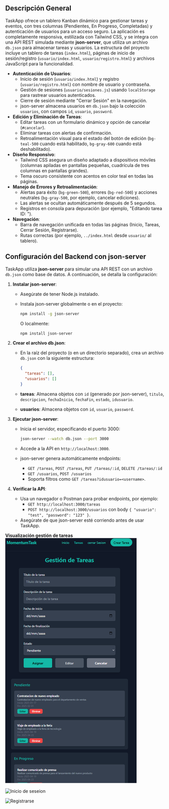 
## Descripción General

TaskApp ofrece un tablero Kanban dinámico para gestionar tareas y eventos, con tres columnas (Pendientes, En Progreso, Completadas) y autenticación de usuarios para un acceso seguro. La aplicación es completamente responsiva, estilizada con Tailwind CSS, y se integra con una API REST simulada mediante **json-server**, que utiliza un archivo `db.json` para almacenar tareas y usuarios. La estructura del proyecto incluye un tablero de tareas (`index.html`), páginas de inicio de sesión/registro (`usuario/index.html`, `usuario/registro.html`) y archivos JavaScript para la funcionalidad.


- **Autenticación de Usuarios**:
  - Inicio de sesión (`usuario/index.html`) y registro (`usuario/registro.html`) con nombre de usuario y contraseña.
  - Gestión de sesiones (`usuario/sesiones.js`) usando `localStorage` para rastrear usuarios autenticados.
  - Cierre de sesión mediante "Cerrar Sesión" en la navegación.
  - json-server almacena usuarios en `db.json` bajo la colección `usuarios`, con campos `id`, `usuario`, `password`.
- **Edición y Eliminación de Tareas**:
  - Editar tareas con un formulario dinámico y opción de cancelar (`#cancelar`).
  - Eliminar tareas con alertas de confirmación.
  - Retroalimentación visual para el estado del botón de edición (`bg-teal-500` cuando está habilitado, `bg-gray-600` cuando está deshabilitado).
- **Diseño Responsivo**:
  - Tailwind CSS asegura un diseño adaptado a dispositivos móviles (columnas apiladas en pantallas pequeñas, cuadrícula de tres columnas en pantallas grandes).
  - Tema oscuro consistente con acentos en color teal en todas las páginas.
- **Manejo de Errores y Retroalimentación**:
  - Alertas para éxito (`bg-green-500`), errores (`bg-red-500`) y acciones neutrales (`bg-gray-500`, por ejemplo, cancelar ediciones).
  - Las alertas se ocultan automáticamente después de 5 segundos.
  - Registros en consola para depuración (por ejemplo, "Editando tarea ID: ").
- **Navegación**:
  - Barra de navegación unificada en todas las páginas (Inicio, Tareas, Cerrar Sesión, Registrarse).
  - Rutas correctas (por ejemplo, `../index.html` desde `usuario/` al tablero).

## Configuración del Backend con json-server

TaskApp utiliza **json-server** para simular una API REST con un archivo `db.json` como base de datos. A continuación, se detalla la configuración:

1. **Instalar json-server**:

   - Asegúrate de tener Node.js instalado.
   - Instala json-server globalmente o en el proyecto:

     ```bash
     npm install -g json-server
     ```

     O localmente:

     ```bash
     npm install json-server
     ```

2. **Crear el archivo db.json**:

   - En la raíz del proyecto (o en un directorio separado), crea un archivo `db.json` con la siguiente estructura:

     ```json
     {
       "tareas": [],
       "usuarios": []
     }
     ```
   - **tareas**: Almacena objetos con `id` (generado por json-server), `titulo`, `descripcion`, `fechaInicio`, `fechaFin`, `estado`, `idusuario`.
   - **usuarios**: Almacena objetos con `id`, `usuario`, `password`.

3. **Ejecutar json-server**:

   - Inicia el servidor, especificando el puerto 3000:

     ```bash
     json-server --watch db.json --port 3000
     ```
   - Accede a la API en `http://localhost:3000`.
   - json-server genera automáticamente endpoints:
     - `GET /tareas`, `POST /tareas`, `PUT /tareas/:id`, `DELETE /tareas/:id`
     - `GET /usuarios`, `POST /usuarios`
     - Soporta filtros como `GET /tareas?idusuario=<username>`.

4. **Verificar la API**:

   - Usa un navegador o Postman para probar endpoints, por ejemplo:
     - `GET http://localhost:3000/tareas`
     - `POST http://localhost:3000/usuarios` con body `{ "usuario": "test", "password": "123" }`.
   - Asegúrate de que json-server esté corriendo antes de usar TaskApp.



**Visualización gestión de tareas**
![Gestion de tareas](./imagenes/gestionTareas.png)

![Inicio de seseion](./imagenes/InicioSesion.png.png)

![Registrarse](./imagenes/Registro.png.png.png)
